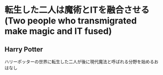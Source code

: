 # 転生した二人は魔術とITを融合させる(Two people who transmigrated make magic and IT fused)
## Harry Potter

ハリーポッターの世界に転生した二人が後に現代魔法と呼ばれる分野を始めるおはなし
